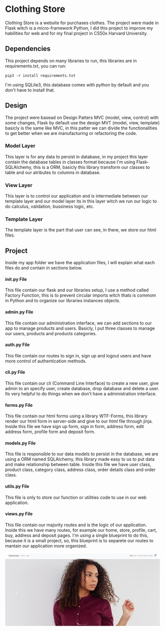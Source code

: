 # Clothing Store
Clothing Store is a website for purchases clothes. The project were made in Flask witch is a micro-framework Python, I did this project to improve my habilities for web and for my final project in CS50x Harvard University.

## Dependencies
This project depends on many libraries to run, this libraries are in requirements.txt, you can run:
```
pip3 -r install requirements.txt
```
I'm using SQLite3, this database comes with python by default and you don't have to install that.

## Design
The project were basead on Design Patters MVC (model, view, control) with some changes, Flask by default use the design MVT (model, view, template) basicly is the same like MVC, in this patter we can divide the functionalities to get better when we are manufacturing or refactoring the code.

### Model Layer
This layer is for any data to persist in database, in my project this layer contain the database tables in classes format because I'm using Flask-SQLAlchemy, this is a ORM, basicly this library transform our classes to table and our atributes to columns in database.

### View Layer
This layer is to control our application and is intermediate between our template layer and our model layer its in this layer witch we run our logic to do calculus, validation, bussiness logic, etc.

### Template Layer
The template layer is the part that user can see, in there, we store our html files.

## Project
Inside my app folder we have the application files, I will explain what each files do and contain in sections below.

#### __init__.py File
This file contain our flask and our libraries setup, I use a method called Factory Function, this is to prevent circular imports witch thats is commom in Python and to organize our libraries instances objects.

#### admin.py File
This file contain our administration interface, we can add sections to our app to manage products and users. Basicly, I put three classes to manage our users, products and products categories.

#### auth.py File
This file contain our routes to sign in, sign up and logout users and have more control of authentication methods.

#### cli.py File
This file contain our cli (Command Line Interface) to create a new user, give admin to an specify user, create database, drop database and delete a user. Its very helpful to do things when we don't have a administration interface.

#### forms.py File
This file contain our html forms using a library WTF-Forms, this library render our html form in server-side and give to our html file through jinja. Inside this file we have sign up form, sign in form, address form, edit address form, profile form and deposit form.

#### models.py File
This file is responsible to our data models to persist in the database, we are using a ORM named SQLAlchemy, this library made easy to us to put data and make relationship between table. Inside this file we have user class, product class, category class, address class, order details class and order class.

#### utils.py File
This file is only to store our function or utilities code to use in our web application.

#### views.py File
This file contain our majority routes and is the logic of our application. Inside this we have many routes, for example our home, store, profile, cart, buy, address and deposit pages. I'm using a single blueprint to do this, because it is a small project, so, this blueprint is to separete our routes to mantain our application more organized.

![home page image](/home-page-image.png)
